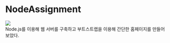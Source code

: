 # NodeAssignment
<img src="https://github.com/sssoeun/NodeAssignment/assets/139853314/a320e241-f2b6-4014-a72e-b5e1c55e9a3d">
<br>
Node.js를 이용해 웹 서버를 구축하고 부트스트랩을 이용해 간단한 홈페이지를 만들어 보았다.
